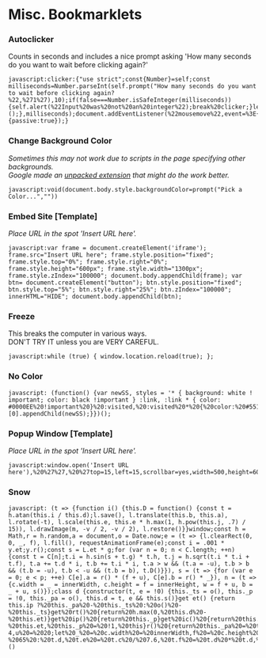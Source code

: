 # Misc. Bookmarklets
### Autoclicker
Counts in seconds and includes a nice prompt asking 'How many seconds do you want to wait before clicking again?'

    javascript:clicker:{"use strict";const{Number}=self;const milliseconds=Number.parseInt(self.prompt("How many seconds do you want to wait before clicking again?%22,%271%27),10);if(false===Number.isSafeInteger(milliseconds)){self.alert(%22Input%20was%20not%20an%20integer%22);break%20clicker;}let%20clientX=0,clientY=0;const{document}=self;self.setInterval(()=%3E{document.elementFromPoint(clientX,clientY)?.click?.();},milliseconds);document.addEventListener(%22mousemove%22,event=%3E{({clientX,clientY}=event);},{passive:true});}

### Change Background Color
_Sometimes this may not work due to scripts in the page specifying other backgrounds.<br>
Google made an [unpacked extension](https://github.com/GoogleChrome/chrome-extensions-samples/tree/main/tutorials/getting-started) that might do the work better._

    javascript:void(document.body.style.backgroundColor=prompt("Pick a Color...",""))

### Embed Site [Template]
_Place URL in the spot 'Insert URL here'._

    javascript:var frame = document.createElement('iframe'); frame.src="Insert URL here"; frame.style.position="fixed"; frame.style.top="0%"; frame.style.right="0%"; frame.style.height="600px"; frame.style.width="1300px"; frame.style.zIndex="100000"; document.body.appendChild(frame); var btn= document.createElement("button"); btn.style.position="fixed"; btn.style.top="5%"; btn.style.right="25%"; btn.zIndex="100000"; innerHTML="HIDE"; document.body.appendChild(btn);

### Freeze
This breaks the computer in various ways.<br>
DON'T TRY IT unless you are VERY CAREFUL.

    javascript:while (true) { window.location.reload(true); };

### No Color
    javascript: (function() {var newSS, styles = '* { background: white ! important; color: black !important } :link, :link * { color: #0000EE%20!important%20}%20:visited,%20:visited%20*%20{%20color:%20#551A8B%20!important%20}';if%20(document.createStyleSheet)%20{document.createStyleSheet(%22javascript:'%22%20+%20styles%20+%20%22'%22);}%20else%20{newSS%20=%20document.createElement('link');newSS.rel%20=%20'stylesheet';newSS.href%20=%20'data:text/css,'%20+%20escape(styles);document.getElementsByTagName(%22head%22)[0].appendChild(newSS);}})();

### Popup Window [Template]
_Place URL in the spot 'Insert URL here'._

    javascript:window.open('Insert URL here'),%20%27%27,%20%27top=15,left=15,scrollbar=yes,width=500,height=600%27)

### Snow
    javascript: (t => {function i() {this.D = function() {const t = h.atan(this.i / this.d);l.save(), l.translate(this.b, this.a), l.rotate(-t), l.scale(this.e, this.e * h.max(1, h.pow(this.j, .7) / 15)), l.drawImage(m, -v / 2, -v / 2), l.restore()}}window;const h = Math,r = h.random,a = document,o = Date.now;e = (t => {l.clearRect(0, 0, _, f), l.fill(), requestAnimationFrame(e);const i = .001 * y.et;y.r();const s = L.et * g;for (var n = 0; n < C.length; ++n) {const t = C[n];t.i = h.sin(s + t.g) * t.h, t.j = h.sqrt(t.i * t.i + t.f), t.a += t.d * i, t.b += t.i * i, t.a > w && (t.a = -u), t.b > b && (t.b = -u), t.b < -u && (t.b = b), t.D()}}), s = (t => {for (var e = 0; e < p; ++e) C[e].a = r() * (f + u), C[e].b = r() * _}), n = (t => {c.width = _ = innerWidth, c.height = f = innerHeight, w = f + u, b = _ + u, s()});class d {constructor(t, e = !0) {this._ts = o(), this._p = !0, this._pa = o(), this.d = t, e && this.s()}get et() {return this.ip ?%20this._pa%20-%20this._ts%20:%20o()%20-%20this._ts}get%20rt()%20{return%20h.max(0,%20this.d%20-%20this.et)}get%20ip()%20{return%20this._p}get%20ic()%20{return%20this.et%20%3E=%20this.d}s()%20{return%20this._ts%20=%20o()%20-%20this.et,%20this._p%20=%20!1,%20this}r()%20{return%20this._pa%20=%20this._ts%20=%20o(),%20this}p()%20{return%20this._p%20=%20!0,%20this._pa%20=%20o(),%20this}st()%20{return%20this._p%20=%20!0,%20this}}const%20c%20=%20a.createElement(%22canvas%22);H%20=%20c.style,%20H.position%20=%20%22fixed%22,%20H.left%20=%200,%20H.top%20=%200,%20H.width%20=%20%22100vw%22,%20H.height%20=%20%22100vh%22,%20H.zIndex%20=%20%22100000%22,%20H.pointerEvents%20=%20%22none%22,%20a.body.insertBefore(c,%20a.body.children[0]);const%20l%20=%20c.getContext(%222d%22),p%20=%20300,g%20=%205e-4,u%20=%2020;let%20_%20=%20c.width%20=%20innerWidth,f%20=%20c.height%20=%20innerHeight,w%20=%20f%20+%20u,b%20=%20_%20+%20u;const%20v%20=%2015.2,m%20=%20a.createElement(%22canvas%22),E%20=%20m.getContext(%222d%22),x%20=%20E.createRadialGradient(7.6,%207.6,%200,%207.6,%207.6,%207.6);x.addColorStop(0,%20%22hsla(255,255%,255%,1)%22),%20x.addColorStop(1,%20%22hsla(255,255%,255%,0)%22),%20E.fillStyle%20=%20x,%20E.fillRect(0,%200,%20v,%20v);let%20y%20=%20new%20d(0,%20!0),C%20=%20[],L%20=%20new%20d(0,%20!0);for%20(var%20j%20=%200;%20j%20%3C%20p;%20++j)%20{const%20t%20=%20new%20i;t.a%20=%20r()%20*%20(f%20+%20u),%20t.b%20=%20r()%20*%20_,%20t.c%20=%201%20*%20(3%20*%20r()%20+%20.8),%20t.d%20=%20.1%20*%20h.pow(t.c,%202.5)%20*%2050%20*%20(2%20*%20r()%20+%201),%20t.d%20=%20t.d%20%3C%2065%20?%2065%20:%20t.d,%20t.e%20=%20t.c%20/%207.6,%20t.f%20=%20t.d%20*%20t.d,%20t.g%20=%20r()%20*%20h.PI%20/%201.3,%20t.h%20=%2015%20*%20t.c,%20t.i%20=%200,%20t.j%20=%200,%20C.push(t)}s(),%20EL%20=%20a.addEventListener,%20EL(%22visibilitychange%22,%20()%20=%3E%20setTimeout(n,%20100),%20!1),%20EL(%22resize%22,%20n,%20!1),%20e()})()
